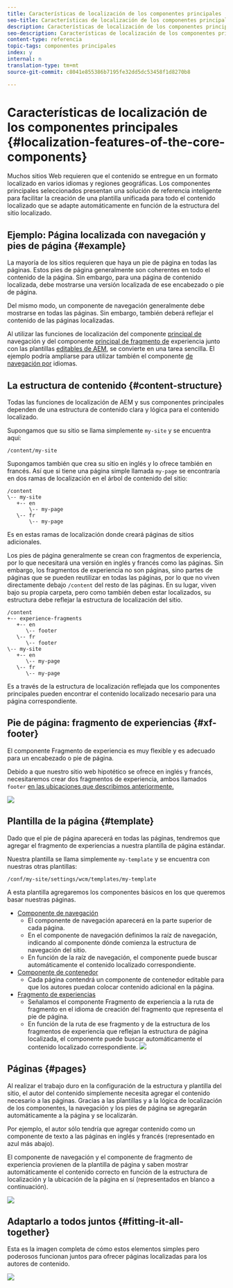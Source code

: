 ```yaml
---
title: Características de localización de los componentes principales
seo-title: Características de localización de los componentes principales
description: Características de localización de los componentes principales
seo-description: Características de localización de los componentes principales
content-type: referencia
topic-tags: componentes principales
index: y
internal: n
translation-type: tm+mt
source-git-commit: c8041e855386b7195fe32dd5dc53458f1d8270b8

---
```



# Características de localización de los componentes principales {#localization-features-of-the-core-components}

Muchos sitios Web requieren que el contenido se entregue en un formato localizado en varios idiomas y regiones geográficas. Los componentes principales seleccionados presentan una solución de referencia inteligente para facilitar la creación de una plantilla unificada para todo el contenido localizado que se adapte automáticamente en función de la estructura del sitio localizado.

## Ejemplo: Página localizada con navegación y pies de página {#example}

La mayoría de los sitios requieren que haya un pie de página en todas las páginas. Estos pies de página generalmente son coherentes en todo el contenido de la página. Sin embargo, para una página de contenido localizada, debe mostrarse una versión localizada de ese encabezado o pie de página.

Del mismo modo, un componente de navegación generalmente debe mostrarse en todas las páginas. Sin embargo, también deberá reflejar el contenido de las páginas localizadas.

Al utilizar las funciones de localización del componente [principal de](navigation.md) navegación y del componente [principal de fragmento de](experience-fragment.md) experiencia junto con las plantillas [editables de AEM](https://docs.adobe.com/content/help/en/experience-manager-64/authoring/siteandpage/templates.html), se convierte en una tarea sencilla. El ejemplo podría ampliarse para utilizar también el componente [de navegación por](language-navigation.md) idiomas.

## La estructura de contenido {#content-structure}

Todas las funciones de localización de AEM y sus componentes principales dependen de una estructura de contenido clara y lógica para el contenido localizado.

Supongamos que su sitio se llama simplemente `my-site` y se encuentra aquí:

```
/content/my-site
```

Supongamos también que crea su sitio en inglés y lo ofrece también en francés. Así que si tiene una página simple llamada `my-page` se encontraría en dos ramas de localización en el árbol de contenido del sitio:

```
/content
\-- my-site
   +-- en
       \-- my-page
   \-- fr
       \-- my-page
```

Es en estas ramas de localización donde creará páginas de sitios adicionales.

Los pies de página generalmente se crean con fragmentos de experiencia, por lo que necesitará una versión en inglés y francés como las páginas. Sin embargo, los fragmentos de experiencia no son páginas, sino partes de páginas que se pueden reutilizar en todas las páginas, por lo que no viven directamente debajo `/content` del resto de las páginas. En su lugar, viven bajo su propia carpeta, pero como también deben estar localizados, su estructura debe reflejar la estructura de localización del sitio.

```
/content
+-- experience-fragments
   +-- en
      \-- footer
   \-- fr
      \-- footer
\-- my-site
   +-- en
      \-- my-page
   \-- fr
      \-- my-page
```

Es a través de la estructura de localización reflejada que los componentes principales pueden encontrar el contenido localizado necesario para una página correspondiente.

## Pie de página: fragmento de experiencias {#xf-footer}

El componente Fragmento de experiencia es muy flexible y es adecuado para un encabezado o pie de página.

Debido a que nuestro sitio web hipotético se ofrece en inglés y francés, necesitaremos crear dos fragmentos de experiencia, ambos llamados `footer` [en las ubicaciones que describimos anteriormente.](#content-structure)

![](assets/screen-shot-2019-09-09-11.08.28.png)

## Plantilla de la página {#template}

Dado que el pie de página aparecerá en todas las páginas, tendremos que agregar el fragmento de experiencias a nuestra plantilla de página estándar.

Nuestra plantilla se llama simplemente `my-template` y se encuentra con nuestras otras plantillas:

```
/conf/my-site/settings/wcm/templates/my-template
```

A esta plantilla agregaremos los componentes básicos en los que queremos basar nuestras páginas.

* [Componente de navegación](navigation.md)
   * El componente de navegación aparecerá en la parte superior de cada página.
   * En el componente de navegación definimos la raíz de navegación, indicando al componente dónde comienza la estructura de navegación del sitio.
   * En función de la raíz de navegación, el componente puede buscar automáticamente el contenido localizado correspondiente.
* [Componente de contenedor](container.md)
   * Cada página contendrá un componente de contenedor editable para que los autores puedan colocar contenido adicional en la página.
* [Fragmento de experiencias](experience-fragment.md)
   * Señalamos el componente Fragmento de experiencia a la ruta de fragmento en el idioma de creación del fragmento que representa el pie de página.
   * En función de la ruta de ese fragmento y de la estructura de los fragmentos de experiencia que reflejan la estructura de página localizada, el componente puede buscar automáticamente el contenido localizado correspondiente.
   ![](assets/screen-shot-2019-09-09-11.20.10.png)

## Páginas {#pages}

Al realizar el trabajo duro en la configuración de la estructura y plantilla del sitio, el autor del contenido simplemente necesita agregar el contenido necesario a las páginas. Gracias a las plantillas y a la lógica de localización de los componentes, la navegación y los pies de página se agregarán automáticamente a la página y se localizarán.

Por ejemplo, el autor sólo tendría que agregar contenido como un componente de texto a las páginas en inglés y francés (representado en azul más abajo).

El componente de navegación y el componente de fragmento de experiencia provienen de la plantilla de página y saben mostrar automáticamente el contenido correcto en función de la estructura de localización y la ubicación de la página en sí (representados en blanco a continuación).

![](assets/screen-shot-2019-09-09-11.22.14.png)

## Adaptarlo a todos juntos {#fitting-it-all-together}

Esta es la imagen completa de cómo estos elementos simples pero poderosos funcionan juntos para ofrecer páginas localizadas para los autores de contenido.

![](assets/screen-shot-2019-09-09-11.27.58.png)
